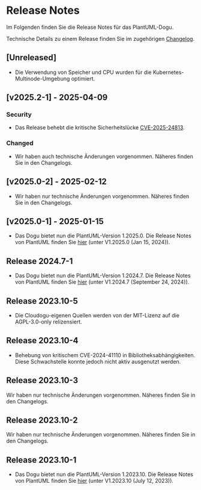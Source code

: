 # Release Notes

Im Folgenden finden Sie die Release Notes für das PlantUML-Dogu. 

Technische Details zu einem Release finden Sie im zugehörigen [Changelog](https://docs.cloudogu.com/de/docs/dogus/plantuml/CHANGELOG/).

## [Unreleased]
* Die Verwendung von Speicher und CPU wurden für die Kubernetes-Multinode-Umgebung optimiert.

## [v2025.2-1] - 2025-04-09
### Security
* Das Release behebt die kritische Sicherheitslücke [CVE-2025-24813](https://nvd.nist.gov/vuln/detail/CVE-2025-24813).
### Changed
* Wir haben auch technische Änderungen vorgenommen. Näheres finden Sie in den Changelogs.

## [v2025.0-2] - 2025-02-12
* Wir haben nur technische Änderungen vorgenommen. Näheres finden Sie in den Changelogs.

## [v2025.0-1] - 2025-01-15
* Das Dogu bietet nun die PlantUML-Version 1.2025.0. Die Release Notes von PlantUML finden Sie [hier](https://plantuml.com/en/changes) (unter V1.2025.0 (Jan 15, 2024)).

## Release 2024.7-1

* Das Dogu bietet nun die PlantUML-Version 1.2024.7. Die Release Notes von PlantUML finden Sie [hier](https://plantuml.com/en/changes) (unter V1.2024.7 (September 24, 2024)).
## Release 2023.10-5

* Die Cloudogu-eigenen Quellen werden von der MIT-Lizenz auf die AGPL-3.0-only relizensiert.

## Release 2023.10-4

* Behebung von kritischem CVE-2024-41110 in Bibliotheksabhängigkeiten. Diese Schwachstelle konnte jedoch nicht aktiv ausgenutzt werden.

## Release 2023.10-3

Wir haben nur technische Änderungen vorgenommen. Näheres finden Sie in den Changelogs.

## Release 2023.10-2

Wir haben nur technische Änderungen vorgenommen. Näheres finden Sie in den Changelogs.

## Release 2023.10-1

* Das Dogu bietet nun die PlantUML-Version 1.2023.10. Die Release Notes von PlantUML finden Sie [hier](https://plantuml.com/en/changes) (unter V1.2023.10 (July 12, 2023)).
